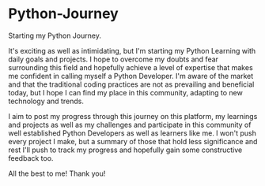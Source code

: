# Python-Journey
Starting my Python Journey.

It's exciting as well as intimidating, but I'm starting my Python Learning with daily goals and projects.
I hope to overcome my doubts and fear surrounding this field and hopefully achieve a level of expertise that makes me confident in calling myself a Python Developer.
I'm aware of the market and that the traditional coding practices are not as prevailing and beneficial today, but I hope I can find my place in this community, adapting to new technology and trends.

I aim to post my progress through this journey on this platform, my learnings and projects as well as my challenges and participate in this community of well established Python Developers as well as learners like me.
I won't push every project I make, but a summary of those that hold less significance and rest I'll push to track my progress and hopefully gain some constructive feedback too.

All the best to me! Thank you! 

